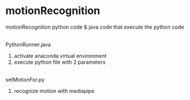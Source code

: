 # motionRecognition
motionRecognition python code &amp;  java code that execute the python code

</br>PythonRunner.java
1. activate anaconda virtual environment
2. execute python file with 2 parameters

</br>setMotionFor.py</br>
1. recognize motion with mediapipe
